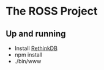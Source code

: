 # The ROSS Project

## Up and running

* Install [RethinkDB](http://rethinkdb.com/docs/install/)
* npm install
* ./bin/www
